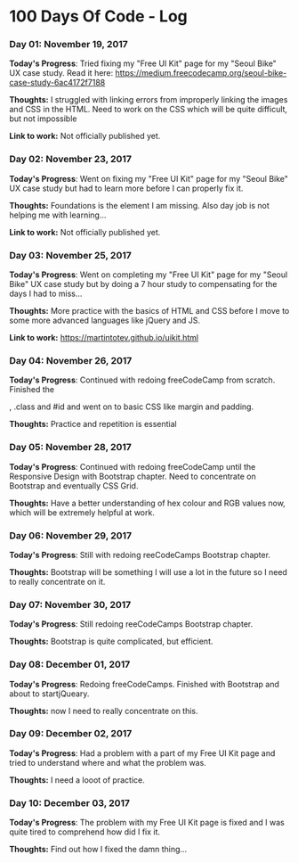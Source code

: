# 100 Days Of Code - Log

### Day 01: November 19, 2017
<!-- ##### (delete me or comment me out) -->

**Today's Progress**: Tried fixing my "Free UI Kit" page for my "Seoul Bike" UX case study. Read it here: https://medium.freecodecamp.org/seoul-bike-case-study-6ac4172f7188

**Thoughts:** I struggled with linking errors from improperly linking the images and CSS in the HTML. Need to work on the CSS which will be quite difficult, but not impossible

**Link to work:** Not officially published yet.

### Day 02: November 23, 2017
<!-- ##### (delete me or comment me out) -->

**Today's Progress**: Went on fixing my "Free UI Kit" page for my "Seoul Bike" UX case study but had to learn more before I can properly fix it.

**Thoughts:** Foundations is the element I am missing. Also day job is not helping me with learning...

**Link to work:** Not officially published yet.

### Day 03: November 25, 2017

**Today's Progress**: Went on completing my "Free UI Kit" page for my "Seoul Bike" UX case study but by doing a 7 hour study to compensating for the days I had to miss...

**Thoughts:** More practice with the basics of HTML and CSS before I move to some more advanced languages like jQuery and JS.

**Link to work:** https://martintotev.github.io/uikit.html

### Day 04: November 26, 2017

**Today's Progress**: Continued with redoing freeCodeCamp from scratch. Finished the <form>, .class and #id and went on to basic CSS like margin and padding.

**Thoughts:** Practice and repetition is essential

### Day 05: November 28, 2017

**Today's Progress**: Continued with redoing freeCodeCamp until the Responsive Design with Bootstrap chapter. Need to concentrate on Bootstrap and eventually CSS Grid.

**Thoughts:** Have a better understanding of hex colour and RGB values now, which will be extremely helpful at work.

### Day 06: November 29, 2017

**Today's Progress**: Still with redoing reeCodeCamps Bootstrap chapter.

**Thoughts:** Bootstrap will be something I will use a lot in the future so I need to really concentrate on it.

### Day 07: November 30, 2017

**Today's Progress**: Still redoing reeCodeCamps Bootstrap chapter.

**Thoughts:** Bootstrap is quite complicated, but efficient.

### Day 08: December 01, 2017

**Today's Progress**: Redoing freeCodeCamps. Finished with Bootstrap and about to startjQueary.

**Thoughts:** now I need to really concentrate on this.

### Day 09: December 02, 2017

**Today's Progress**: Had a problem with a part of my Free UI Kit page and tried to understand where and what the problem was.

**Thoughts:** I need a looot of practice.

### Day 10: December 03, 2017

**Today's Progress**: The problem with my Free UI Kit page is fixed and I was quite tired to comprehend how did I fix it.

**Thoughts:** Find out how I fixed the damn thing...
